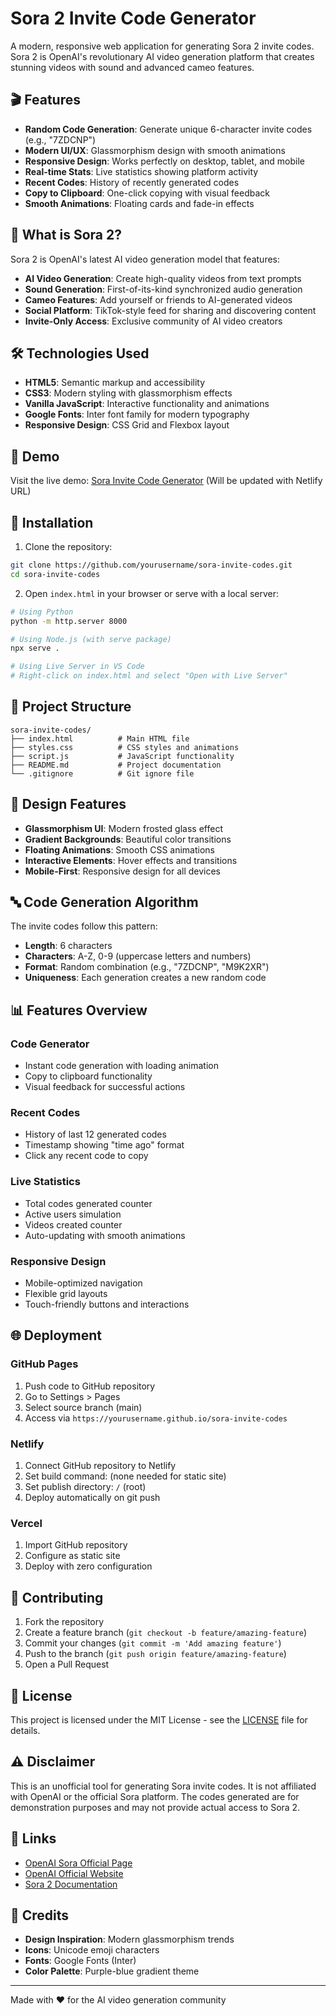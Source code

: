 # Sora 2 Invite Code Generator

A modern, responsive web application for generating Sora 2 invite codes. Sora 2 is OpenAI's revolutionary AI video generation platform that creates stunning videos with sound and advanced cameo features.

## 🎬 Features

- **Random Code Generation**: Generate unique 6-character invite codes (e.g., "7ZDCNP")
- **Modern UI/UX**: Glassmorphism design with smooth animations
- **Responsive Design**: Works perfectly on desktop, tablet, and mobile
- **Real-time Stats**: Live statistics showing platform activity
- **Recent Codes**: History of recently generated codes
- **Copy to Clipboard**: One-click copying with visual feedback
- **Smooth Animations**: Floating cards and fade-in effects

## 🚀 What is Sora 2?

Sora 2 is OpenAI's latest AI video generation model that features:

- **AI Video Generation**: Create high-quality videos from text prompts
- **Sound Generation**: First-of-its-kind synchronized audio generation
- **Cameo Features**: Add yourself or friends to AI-generated videos
- **Social Platform**: TikTok-style feed for sharing and discovering content
- **Invite-Only Access**: Exclusive community of AI video creators

## 🛠️ Technologies Used

- **HTML5**: Semantic markup and accessibility
- **CSS3**: Modern styling with glassmorphism effects
- **Vanilla JavaScript**: Interactive functionality and animations
- **Google Fonts**: Inter font family for modern typography
- **Responsive Design**: CSS Grid and Flexbox layout

## 📱 Demo

Visit the live demo: [Sora Invite Code Generator](#) (Will be updated with Netlify URL)

## 🔧 Installation

1. Clone the repository:
```bash
git clone https://github.com/yourusername/sora-invite-codes.git
cd sora-invite-codes
```

2. Open `index.html` in your browser or serve with a local server:
```bash
# Using Python
python -m http.server 8000

# Using Node.js (with serve package)
npx serve .

# Using Live Server in VS Code
# Right-click on index.html and select "Open with Live Server"
```

## 📂 Project Structure

```
sora-invite-codes/
├── index.html          # Main HTML file
├── styles.css          # CSS styles and animations
├── script.js           # JavaScript functionality
├── README.md           # Project documentation
└── .gitignore          # Git ignore file
```

## 🎨 Design Features

- **Glassmorphism UI**: Modern frosted glass effect
- **Gradient Backgrounds**: Beautiful color transitions
- **Floating Animations**: Smooth CSS animations
- **Interactive Elements**: Hover effects and transitions
- **Mobile-First**: Responsive design for all devices

## 🔤 Code Generation Algorithm

The invite codes follow this pattern:
- **Length**: 6 characters
- **Characters**: A-Z, 0-9 (uppercase letters and numbers)
- **Format**: Random combination (e.g., "7ZDCNP", "M9K2XR")
- **Uniqueness**: Each generation creates a new random code

## 📊 Features Overview

### Code Generator
- Instant code generation with loading animation
- Copy to clipboard functionality
- Visual feedback for successful actions

### Recent Codes
- History of last 12 generated codes
- Timestamp showing "time ago" format
- Click any recent code to copy

### Live Statistics
- Total codes generated counter
- Active users simulation
- Videos created counter
- Auto-updating with smooth animations

### Responsive Design
- Mobile-optimized navigation
- Flexible grid layouts
- Touch-friendly buttons and interactions

## 🌐 Deployment

### GitHub Pages
1. Push code to GitHub repository
2. Go to Settings > Pages
3. Select source branch (main)
4. Access via `https://yourusername.github.io/sora-invite-codes`

### Netlify
1. Connect GitHub repository to Netlify
2. Set build command: (none needed for static site)
3. Set publish directory: `/` (root)
4. Deploy automatically on git push

### Vercel
1. Import GitHub repository
2. Configure as static site
3. Deploy with zero configuration

## 🤝 Contributing

1. Fork the repository
2. Create a feature branch (`git checkout -b feature/amazing-feature`)
3. Commit your changes (`git commit -m 'Add amazing feature'`)
4. Push to the branch (`git push origin feature/amazing-feature`)
5. Open a Pull Request

## 📝 License

This project is licensed under the MIT License - see the [LICENSE](LICENSE) file for details.

## ⚠️ Disclaimer

This is an unofficial tool for generating Sora invite codes. It is not affiliated with OpenAI or the official Sora platform. The codes generated are for demonstration purposes and may not provide actual access to Sora 2.

## 🔗 Links

- [OpenAI Sora Official Page](https://openai.com/sora)
- [OpenAI Official Website](https://openai.com)
- [Sora 2 Documentation](https://openai.com/index/sora-2/)

## 👥 Credits

- **Design Inspiration**: Modern glassmorphism trends
- **Icons**: Unicode emoji characters
- **Fonts**: Google Fonts (Inter)
- **Color Palette**: Purple-blue gradient theme

---

Made with ❤️ for the AI video generation community